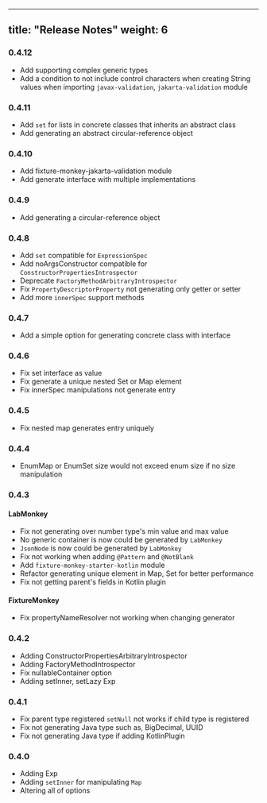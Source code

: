 
---
title: "Release Notes"
weight: 6
---
### 0.4.12
* Add supporting complex generic types
* Add a condition to not include control characters when creating String values when importing `javax-validation`, `jakarta-validation` module 

### 0.4.11
* Add `set` for lists in concrete classes that inherits an abstract class
* Add generating an abstract circular-reference object

### 0.4.10
* Add fixture-monkey-jakarta-validation module
* Add generate interface with multiple implementations

### 0.4.9
* Add generating a circular-reference object

### 0.4.8
* Add `set` compatible for `ExpressionSpec`
* Add noArgsConstructor compatible for `ConstructorPropertiesIntrospector`
* Deprecate `FactoryMethodArbitraryIntrospector`
* Fix `PropertyDescriptorProperty` not generating only getter or setter
* Add more `innerSpec` support methods

### 0.4.7
* Add a simple option for generating concrete class with interface

### 0.4.6
* Fix set interface as value
* Fix generate a unique nested Set or Map element
* Fix innerSpec manipulations not generate entry

### 0.4.5
* Fix nested map generates entry uniquely

### 0.4.4
* EnumMap or EnumSet size would not exceed enum size if no size manipulation

### 0.4.3
#### LabMonkey
* Fix not generating over number type's min value and max value
* No generic container is now could be generated by `LabMonkey`
* `JsonNode` is now could be generated by `LabMonkey`
* Fix not working when adding `@Pattern` and `@NotBlank`
* Add `fixture-monkey-starter-kotlin` module
* Refactor generating unique element in Map, Set for better performance
* Fix not getting parent's fields in Kotlin plugin

#### FixtureMonkey
* Fix propertyNameResolver not working when changing generator

### 0.4.2
* Adding ConstructorPropertiesArbitraryIntrospector
* Adding FactoryMethodIntrospector
* Fix nullableContainer option
* Adding setInner, setLazy Exp

### 0.4.1
* Fix parent type registered `setNull` not works if child type is registered  
* Fix not generating Java type such as, BigDecimal, UUID
* Fix not generating Java type if adding KotlinPlugin

### 0.4.0
* Adding Exp
* Adding `setInner` for manipulating `Map`
* Altering all of options
